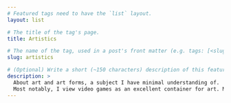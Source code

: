 ```yaml
---
# Featured tags need to have the `list` layout.
layout: list

# The title of the tag's page.
title: Artistics

# The name of the tag, used in a post's front matter (e.g. tags: [<slug>]).
slug: artistics

# (Optional) Write a short (~150 characters) description of this featured tag.
description: >
  About art and art forms, a subject I have minimal understanding of.
  Most notably, I view video games as an excellent container for art. Maybe I'll recommend useless but beautifully done games, we'll see.
---
```

